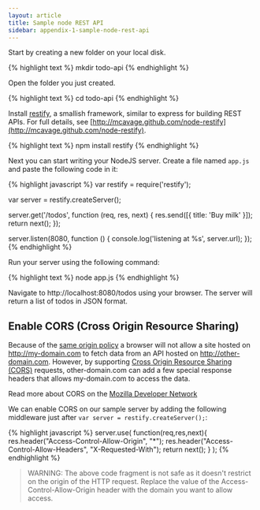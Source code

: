 ```yaml
---
layout: article
title: Sample node REST API
sidebar: appendix-1-sample-node-rest-api
---
```


Start by creating a new folder on your local disk.

{% highlight text %}
mkdir todo-api
{% endhighlight %}

Open the folder you just created.

{% highlight text %}
cd todo-api
{% endhighlight %}

Install [restify](http://mcavage.github.com/node-restify), a smallish framework, similar to express for building REST APIs. For full details, see [http://mcavage.github.com/node-restify](http://mcavage.github.com/node-restify).

{% highlight text %}
npm install restify
{% endhighlight %}

Next you can start writing your NodeJS server. Create a file named `app.js` and paste the following code in it:

{% highlight javascript %}
var restify = require('restify');

var server = restify.createServer();

server.get('/todos', function (req, res, next) {
    res.send([{
        title: 'Buy milk'
    }]);
    return next();
});

server.listen(8080, function () {
    console.log('listening at %s', server.url);
});
{% endhighlight %}

Run your server using the following command:

{% highlight text %}
node app.js
{% endhighlight %}

Navigate to http://localhost:8080/todos using your browser. The server will return a list of todos in JSON format.

## Enable CORS (Cross Origin Resource Sharing)

Because of the [same origin policy](http://en.wikipedia.org/wiki/Same-origin_policy) a browser will not allow a site hosted on http://my-domain.com to fetch data from an API hosted on http://other-domain.com. However, by supporting [Cross Origin Resource Sharing (CORS)](http://www.w3.org/TR/cors/) requests, other-domain.com can add a few special response headers that allows my-domain.com to access the data.

Read more about CORS on the [Mozilla Developer Network](https://developer.mozilla.org/en-US/docs/Web/HTTP/Access_control_CORS)

We can enable CORS on our sample server by adding the following middleware just after `var server = restify.createServer();`:

{% highlight javascript %}
server.use(
  function(req,res,next){
    res.header("Access-Control-Allow-Origin", "*");
    res.header("Access-Control-Allow-Headers", "X-Requested-With");
    return next();
  }
);
{% endhighlight %}

> WARNING: The above code fragment is not safe as it doesn't restrict on the origin of the HTTP request. Replace the value of the Access-Control-Allow-Origin header with the domain you want to allow access.
